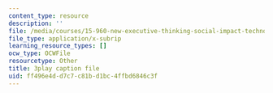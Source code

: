 ```yaml
---
content_type: resource
description: ''
file: /media/courses/15-960-new-executive-thinking-social-impact-technology-projects-fall-2017-spring-2018/ff496e4dd7c7c81bd1bc4ffbd6846c3f_omuDD2rZqlE.srt
file_type: application/x-subrip
learning_resource_types: []
ocw_type: OCWFile
resourcetype: Other
title: 3play caption file
uid: ff496e4d-d7c7-c81b-d1bc-4ffbd6846c3f
---
```

